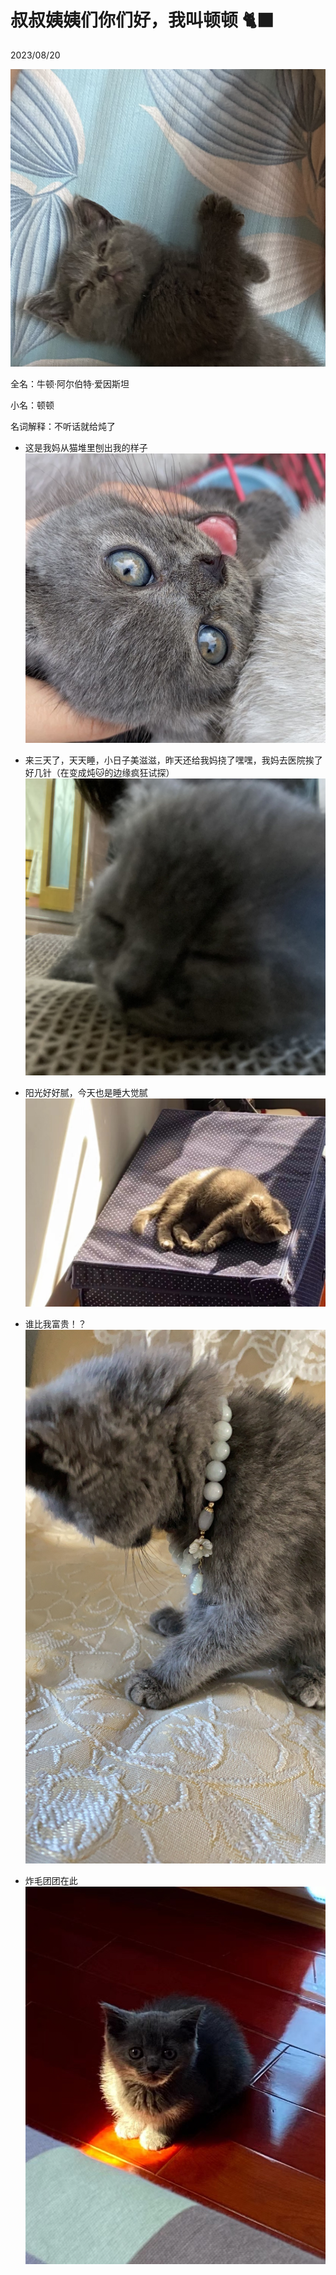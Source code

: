 # 叔叔姨姨们你们好，我叫顿顿 🐈‍⬛
2023/08/20

![](../images/dundun/1.png)

全名：牛顿·阿尔伯特·爱因斯坦

小名：顿顿

名词解释：不听话就给炖了

- 这是我妈从猫堆里刨出我的样子
![](../images/dundun/2.png)

- 来三天了，天天睡，小日子美滋滋，昨天还给我妈挠了嘿嘿，我妈去医院挨了好几针（在变成炖🐱的边缘疯狂试探）
![](../images/dundun/3.png)

- 阳光好好腻，今天也是睡大觉腻
![](../images/dundun/4.png)

- 谁比我富贵！？
![](../images/dundun/5.png)

- 炸毛团团在此
![](../images/dundun/6.png)
